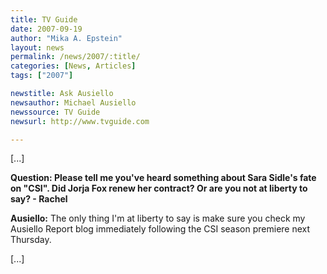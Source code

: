 ```yaml
---
title: TV Guide
date: 2007-09-19
author: "Mika A. Epstein"
layout: news
permalink: /news/2007/:title/
categories: [News, Articles]
tags: ["2007"]

newstitle: Ask Ausiello
newsauthor: Michael Ausiello
newssource: TV Guide
newsurl: http://www.tvguide.com

---
```


[...]

**Question: Please tell me you've heard something about Sara Sidle's fate on "CSI". Did Jorja Fox renew her contract? Or are you not at liberty to say? - Rachel**

**Ausiello:** The only thing I'm at liberty to say is make sure you check my Ausiello Report blog immediately following the CSI season premiere next Thursday.

[...]

